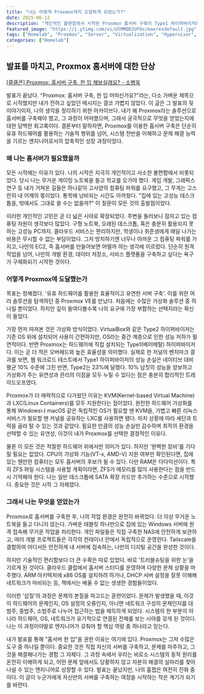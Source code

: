 ```yaml
---
title: "나는 어떻게 Proxmox까지 도달하게 되었는가?"
date: 2025-06-12
description: "개인적인 불편함에서 시작된 Proxmox 홈서버 구축이 Type1 하이퍼바이저의 효율성과 유연성을 깨닫고, 시스템 전반을 이해하는 엔지니어로서 성장하게 된 과정과 고민을 담은 회고록입니다."
featured_image: "https://i.ytimg.com/vi/UlMMQDJUF8s/maxresdefault.jpg"
tags: ["Homelab", "Proxmox", "Server", "Virtualization", "Hypervisor", "KVM", "LXC", "Networking", "Self-hosting", "회고"]
categories: ["Homelab"]
---
```


## 발표를 마치고, Proxmox 홈서버에 대한 단상

[[클클콘] Proxmox: 홈서버 구축, 한 입 해보실래요? - 소병욱](https://youtu.be/UlMMQDJUF8s?si=mTayw4sLp8p7X6RR)

발표가 끝났다. "Proxmox: 홈서버 구축, 한 입 어떠신가요?"라는, 다소 가벼운 제목으로 시작했지만 내가 전하고 싶었던 메시지는 결코 가볍지 않았다. 이 글은 그 발표의 뒷이야기이자, 나의 생각을 정리하기 위한 아카이브다. 내가 왜 Proxmox라는 솔루션으로 홈서버를 구축해야 했고, 그 과정이 어떠했으며, 그래서 궁극적으로 무엇을 얻었는지에 대한 담백한 회고록이다. 결론부터 말하자면, Proxmox를 이용한 홈서버 구축은 단순히 유휴 하드웨어를 활용하는 기술적 행위를 넘어, 시스템 전반을 이해하고 문제 해결 능력을 기르는 엔지니어로서의 압축적인 성장 과정이었다.

### 왜 나는 홈서버가 필요했을까

모든 시작에는 이유가 있다. 나의 시작은 지극히 개인적이고 사소한 불편함에서 비롯되었다. 당시 나는 무거운 게이밍 노트북을 들고 학교를 오가야 했다. 게임 개발, 그래픽스 연구 등 내가 거쳐온 길들은 하나같이 고사양의 컴퓨팅 파워를 요구했고, 그 무게는 고스란히 내 어깨의 몫이었다. 통학에 낭비되는 시간도 아까웠다. "집에 있는 고성능 데스크톱을, 밖에서도 그대로 쓸 수는 없을까?" 이 질문이 모든 것의 출발점이었다.

이러한 개인적인 고민은 곧 더 넓은 시야로 확장되었다. 주변을 둘러보니 잠자고 있는 컴퓨팅 자원이 생각보다 많았다. 구형 노트북, 오래된 데스크톱, 혹은 충분히 활용되지 못하는 고성능 PC까지. 클라우드 서비스는 편리하지만, 학생이나 취준생에게 매달 나가는 비용은 무시할 수 없는 부담이었다. 그저 방치하기엔 너무나 아까운 그 컴퓨팅 파워를 가지고, 나만의 EC2, 즉 홈서버를 만들어보면 어떨까 하는 생각에 이르렀다. 단순히 원격 작업을 넘어, 나만의 개발 환경, 데이터 저장소, 서비스 플랫폼을 구축하고 싶다는 욕구가 구체화되기 시작한 것이다.

### 어떻게 Proxmox에 도달했는가

목표는 정해졌다. '유휴 하드웨어를 활용한 효율적이고 유연한 서버 구축'. 이를 위한 여러 솔루션을 탐색하던 중 Proxmox VE를 만났다. 처음에는 수많은 가상화 솔루션 중 하나일 뿐이었다. 하지만 깊이 들여다볼수록 나의 요구에 가장 부합하는 선택지라는 확신이 들었다.

가장 먼저 따져본 것은 가상화 방식이었다. VirtualBox와 같은 Type2 하이퍼바이저는 기존 OS 위에 설치되어 사용이 간편하지만, OS라는 중간 계층으로 인한 성능 저하가 필연적이다. 반면 Proxmox는 하드웨어에 직접 설치되는 Type1(베어메탈) 하이퍼바이저다. 이는 곧 더 적은 오버헤드와 높은 효율성을 의미했다. 실제로 한 저널의 벤치마크 결과를 보면, 웹 워크로드 테스트에서 Type1 하이퍼바이저의 성능 손실은 네이티브 대비 평균 10% 수준에 그친 반면, Type2는 23%에 달했다. 10% 남짓의 성능을 양보하고 가상화가 주는 유연성과 관리의 이점을 모두 누릴 수 있다는 점은 충분히 합리적인 트레이드오프였다.

Proxmox가 더 매력적으로 다가왔던 이유는 KVM(Kernel-based Virtual Machine)과 LXC(Linux Containers)를 모두 지원한다는 점이었다. 완전한 하드웨어 가상화를 통해 Windows나 macOS 같은 독립적인 OS가 필요할 땐 KVM을, 가볍고 빠른 리눅스 서비스가 필요할 땐 커널을 공유하는 LXC를 사용하면 됐다. 마치 상황에 따라 세단과 트럭을 골라 탈 수 있는 것과 같았다. 필요한 만큼의 성능 손실만 감수하며 최적의 환경을 선택할 수 있는 유연성, 이것이 내가 Proxmox를 선택한 결정적인 이유다.

물론 이 모든 것은 적절한 하드웨어 위에서만 의미가 있다. 하지만 '완벽한 장비'를 기다릴 필요는 없었다. CPU의 가상화 기능(VT-x, AMD-V) 지원 여부만 확인된다면, 집에 있는 웬만한 컴퓨터는 모두 홈서버의 후보가 될 수 있다. 다만 RAM은 다다익선이다. 특히 ZFS 파일 시스템을 사용할 계획이라면, ZFS가 메모리를 많이 사용한다는 점을 반드시 기억해야 한다. 나는 일반 데스크톱에 SATA 확장 카드만 추가하는 수준으로 시작했다. 중요한 것은 시작 그 자체였다.

### 그래서 나는 무엇을 얻었는가

Proxmox로 홈서버를 구축한 후, 나의 작업 환경은 완전히 바뀌었다. 더 이상 무거운 노트북을 들고 다니지 않는다. 가벼운 태블릿 하나만으로 집에 있는 Windows 서버에 원격 접속해 무거운 작업을 처리한다. 개인 파일들은 직접 구축한 NAS에 안전하게 보관하고, 여러 개발 프로젝트들은 각각의 컨테이너 안에서 독립적으로 운영한다. Tailscale을 결합하여 어디서든 안전하게 내 서버에 접속하는, 나만의 디지털 공간을 완성한 것이다.

하지만 기술적인 편리함보다 더 큰 수확은 따로 있었다. 바로 '트러블슈팅을 위한 눈'을 기르게 된 것이다. 클라우드 클럽에서 홈서버 스터디를 운영하며 다양한 문제 상황을 마주했다. ARM 아키텍처에 x86 OS를 설치하려 하거나, DHCP 서버 설정을 잘못 이해해 네트워크가 마비되는 등, 책에서는 배울 수 없는 생생한 경험들이었다.

이러한 '삽질'의 과정은 문제의 본질을 파고드는 훈련이었다. 문제가 발생했을 때, 이것이 하드웨어의 문제인지, OS 설정의 오류인지, 아니면 네트워크 구성의 문제인지를 대범주, 중범주, 소범주로 나누어 접근하는 법을 체득하게 되었다. 시스템의 한 부분이 아니라 하드웨어, OS, 네트워크가 유기적으로 연결된 전체를 보는 시야를 갖게 된 것이다. 나는 이 과정이야말로 엔지니어가 갖춰야 할 핵심 역량 중 하나라고 믿는다.

내가 발표를 통해 "홈서버 한 입"을 권한 이유는 여기에 있다. Proxmox는 그저 수많은 도구 중 하나일 뿐이다. 중요한 것은 직접 자신의 서버를 구축하고, 문제를 마주하고, 그것을 해결해나가는 경험 그 자체다. 그 과정 속에서 우리는 비로소 시스템의 동작 원리를 온전히 이해하게 되고, 어떤 문제 앞에서도 당황하지 않고 차분히 해결의 실마리를 찾아 나설 수 있는 엔지니어로 성장할 수 있다. 발표는 끝났지만, 나의 홈랩은 여전히 진화 중이다. 이 글이 누군가에게 자신만의 서버를 구축하는 여정을 시작하는 작은 계기가 되기를 바란다.